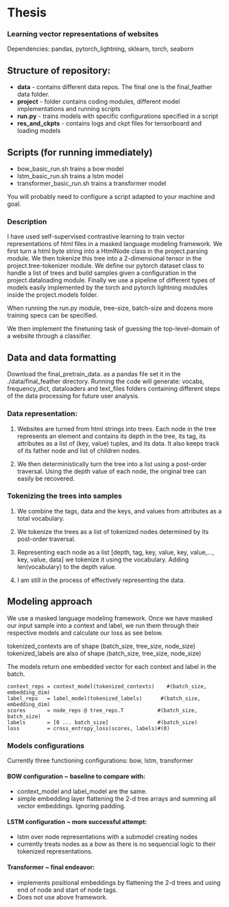 # Thesis
### Learning vector representations of websites
Dependencies: pandas, pytorch_lightning, sklearn, torch, seaborn
## Structure of repository:
- __data__ - contains different data repos. The final one is the final_feather data folder.
- __project__ - folder contains coding modules, different model implementations and running scripts
- __run.py__ - trains models with specific configurations specified in a script
- __res_and_ckpts__ - contains logs and ckpt files for 
tensorboard and loading models

## Scripts (for running immediately)

- bow_basic_run.sh trains a bow model
- lstm_basic_run.sh trains a lstm model
- transformer_basic_run.sh trains a transformer model

You will probably need to configure a script adapted to your machine and goal.

### Description
<!-- I will investigate techniques to learn representations of websites. In particular, I will use self-supervised learning to train models using NLP algorithms (like masked language modeling) to learn vector
representations. These representations should hold sufficient information to use them for several
downstream tasks, including e.g., analytics and prediction problems.
The first research step will consist of defining the format of the data to be input into the model, to define
datastructures, and loaders. Treating HTML code like a tree, current literature suggests tokenizing nodes in a dictionary-like structure.
The second step is training deep representation models to encode these trees. To do so, I will use self-supervised
learning techniques such as masking to train different target and context encoders, eventually giving us a context encoder
capable of outputting vector representations of entire websites.
In parallel, I will create different metrics to measure the expressive power of these representations. These will include
mask-prediction-accuracy (or similar ranking metrics like recall@3 or mean reciprocal rank) by checking the “closest”
websites (or parts thereof) to the vector representation output by the encoder.
Generating and evaluating this complete and informative website space will consist of the bulk of the thesis.
Finally, I will explore downstream uses of the space. While these are infinite, two uses I am particularly interested in
exploring are a next webpage predictor given a current browsing sequence and a click predictor evaluating the probability
of a user clicking on a website if shown after a search, similar to a ranking algorithm. -->

I have used self-supervised contrastive learning to train vector representations of html files in a masked language modeling framework. We first turn a html byte string into a HtmlNode class in the project.parsing module. We then tokenize this tree into a 2-dimensional tensor in the project.tree-tokenizer module. We define our pytorch dataset class to handle a list of trees and build samples given a configuration in the project.dataloading module. Finally we use a pipeline of different types of models easily implemented by the torch and pytorch lightning modules inside the project.models folder.

When running the run.py module, tree-size, batch-size and dozens more training specs can be specified.

We then implement the finetuning task of guessing the top-level-domain of a website through a classifier. 


## Data and data formatting
Download the final_pretrain_data. as a pandas file set it in the ./data/final_feather directory. Running the code will generate: vocabs, frequency_dict, dataloaders and text_files folders containing different steps of the data processing for future user analysis.


### Data representation:
1) Websites are turned from html strings into trees. Each 
node in the tree represents an element and contains its depth 
in the tree, its tag, its attributes as a list of (key, value) 
tuples, and its data. It also keeps track of its father 
node and list of children nodes.

2) We then deterministically turn the tree into a list using a 
post-order traversal. Using the depth value of each node, the original
tree can easily be recovered.

### Tokenizing the trees into samples
1) We combine the tags, data and the keys, and values from attributes
as a total vocabulary.

2) We tokenize the trees as a list of tokenized nodes determined 
by its post-order traversal.

3) Representing each node as a list
[depth, tag, key, value, key, value,..., key, value, data] we tokenize
it using the vocabulary. Adding len(vocabulary) to the depth value.

4) I am still in the process of effectively representing the data.

## Modeling approach

We use a masked language modeling framework.
Once we have masked our input sample into a 
context and label, we run them through their 
respective models and calculate our loss as see below.


tokenized_contexts are of shape (batch_size, tree_size, node_size)
tokenized_labels are also of shape (batch_size, tree_size, node_size)

The models return one embedded vector for each context and label in the batch.

    context_reps = context_model(tokenized_contexts)    #(batch_size, embedding_dim) 
    label_reps   = label_model(tokenized_labels)      #(batch_size, embedding_dim)
    scores       = node_reps @ tree_reps.T           #(batch_size, batch_size)
    labels       = [0 ... batch_size]                #(batch_size)
    loss         = cross_entropy_loss(scores, labels)#(0)
    

### Models configurations
Currently three functioning configurations: bow, lstm, transformer

#### BOW configuration ~ __baseline to compare with__:
- context_model and label_model are the same.
- simple embedding layer flattening the 2-d tree arrays and summing
all vector embeddings. Ignoring padding.

#### LSTM configuration ~ __more successful attempt__:
- lstm over node representations with a submodel creating nodes
- currently treats nodes as a bow as there is no sequencial logic
to their tokenized representations.

#### Transformer ~ __final endeavor__:
- implements positional embeddings by flattening the 2-d 
trees and using end of node and start of node tags.
- Does not use above framework.


[//]: # (## Improvement flow:)

[//]: # ()
[//]: # (#### Basic bow:)

[//]: # (- Baseline idea. )

[//]: # (- no use of data yet.)

[//]: # (- poor accuracy.)

[//]: # ()
[//]: # (#### tree_reduction)

[//]: # (- randomnly drop subtrees until tree is of usable length.)

[//]: # (- drop all subtrees of too high depth.)

[//]: # (- slight improvement.)

[//]: # ()
[//]: # (#### lstm)

[//]: # (- learn sequential aspect of trees)

[//]: # (- larger improvement. )

[//]: # ()
[//]: # (#### representations)

[//]: # (- embedding_dim)

[//]: # (- nodes or full subtrees)

[//]: # (- random node masking or full subtrees)

[//]: # (- improvement?)

[//]: # ()
[//]: # (#### 1d-cnn, deepwalk, transformer)

[//]: # (- significant improvements)

[//]: # ()
[//]: # (#### include data)

[//]: # (- after good way of including data hopefully good accurary.)

[//]: # ()
[//]: # ()
[//]: # (## To Do)

[//]: # (- Document code well)

[//]: # (- Get Data and clean new data)

[//]: # (- Include node data attribute)

[//]: # (- reduction techniques)

[//]: # (- evaluation task)

[//]: # (- Send first real experiment.)

[//]: # ()
[//]: # (# ignone rest of readme)

[//]: # ()
[//]: # (## Analysis of tags, attributes and content)

[//]: # (#### Build files and word count)

[//]: # (Use frequency.buildfiles to build the text files of tags, attributes and data.)

[//]: # ()
[//]: # (You can then make a word count dictionary of each of these using)

[//]: # (word_count&#40;'tag_file.txt','tag_file_pickled'&#41; for example and it will pickle)

[//]: # (the dictionary into the file so you can then delete the word files and keep only the counts)

[//]: # ()
[//]: # (#### Analyze)

[//]: # (use frequency.analyze to analyze the results. if the pickled file is already )

[//]: # (built, specify pikl=1. Also specify a frequency floor to be sisplayed and the scale.)

[//]: # ()
[//]: # ()
[//]: # ()
[//]: # (### Traversal)

[//]: # (used this algorithm to traverse tree bottom up)

[//]: # (https://www.geeksforgeeks.org/bottom-up-traversal-of-a-trie/)

[//]: # ()
[//]: # ()
[//]: # (### dataloading 2 versus dataloading )

[//]: # (Uses a sparsing function to reduce tree size)

[//]: # ()
[//]: # (### frequency 2 versus frequency)

[//]: # (Gets rid of attributes)

[//]: # (implements use of Namespace)

[//]: # ()
[//]: # (### for masked language modeling)

[//]: # (https://towardsdatascience.com/masked-language-modelling-with-bert-7d49793e5d2c)

[//]: # (https://towardsdatascience.com/from-pre-trained-word-embeddings-to-pre-trained-language-models-focus-on-bert-343815627598)

[//]: # (https://github.com/gucci-j/light-transformer-emnlp2021/blob/master/src/model/model.py)

[//]: # (https://huggingface.co/transformers/v3.3.1/_modules/transformers/modeling_auto.html)

[//]: # (https://cloudacademy.com/course/convolutional-neural-networks/images-as-tensors/)